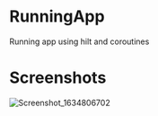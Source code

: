 # RunningApp
Running app using hilt and coroutines
# Screenshots
![Screenshot_1634806702](https://user-images.githubusercontent.com/67482991/138245957-1ad2ba7f-a55b-4a90-9a0f-918f79763996.png)
